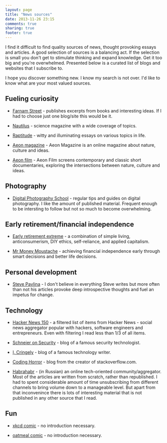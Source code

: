 ```yaml
---
layout: page
title: "News sources"
date: 2013-11-26 23:15
comments: true
sharing: true
footer: true
---
```


I find it difficult to find quality sources of news, thought provoking essays and articles. A good selection of sources is a balancing act. If the selection is small you don't get to stimulate thinking and expand knowledge. Get it too big and you're overwhelmed. Presented below is a curated list of blogs and websites that I subscribe to.

I hope you discover something new. I know my search is not over. I'd like to know what are your most valued sources.

## Fueling curiosity

 * [Farnam Street](http://www.farnamstreetblog.com) - publishes excerpts from books and interesting ideas. If I had to choose just one blog/site this would be it.
 
 * [Nautilus](http://nautil.us/) - science magazine with a wide coverage of topics.

 * [Raptitude](http://www.raptitude.com/) - witty and illuminating essays on various topics in life.

 * [Aeon magazine](http://aeon.co/) - Aeon Magazine is an online magazine about nature, culture and ideas.

 * [Aeon film](http://aeon.co/film/) - Aeon Film screens contemporary and classic short documentaries, exploring the intersections between nature, culture and ideas.

## Photography

* [Digital Photography School](http://digital-photography-school.com/) - regular tips and guides on digital photography. I like the amount of published material. Frequent enough to be intersting to follow but not so much to become overwhelming.

## Early retirement/financial independence

 * [Early retirement extreme](http://earlyretirementextreme.com/) - a combination of simple living, anticonsumerism, DIY ethics, self-reliance, and applied capitalism.

 * [Mr Money Moustache](http://www.mrmoneymustache.com/) - achieving financial independence early through smart decisions and better life decisions.

## Personal development

 * [Steve Pavlina](http://stevepavlina.com/) - I don't believe in everything Steve writes but more often than not his articles provoke deep introspective thoughts and fuel an impetus for change.

## Technology

 * [Hacker News 150](http://feeds.feedburner.com/newsyc150) - a filtered list of items from Hacker News - social news aggregator popular with hackers, software engineers and entrepreneurs. Even with filtering I read less than 1/3 of all items.

 * [Schneier on Security](https://www.schneier.com/) - blog of a famous security technologist.

 * [I, Cringely](http://www.cringely.com/) - blog of a famous technology writer.

 * [Coding Horror](http://www.codinghorror.com/) - blog from the creator of stackoverflow.com.

 * [Habrahabr](http://habrahabr.ru/) - (in Russian) an online tech-oriented community/aggregator. Most of the articles are written from scratch, rather than republished. I had to spent considerable amount of time unsubscribing from different channels to bring volume down to a manageable level. But apart from that inconvenince there is lots of interesting material that is not published in any other source that I read.

## Fun

 * [xkcd comic](http://xkcd.com/) - no introduction necessary.

 * [oatmeal comic](http://theoatmeal.com/) - no introduction necessary.